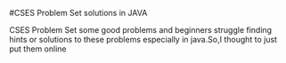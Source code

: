 #CSES Problem Set solutions in JAVA

CSES Problem Set some good problems and beginners struggle finding hints or solutions to these problems especially in java.So,I thought to just put them online  
